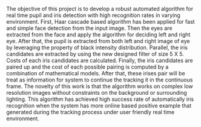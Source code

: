 The objective of this project is to develop a robust automated algorithm for real time pupil and iris detection with high recognition rates in varying environment. First, Haar cascade based algorithm has been applied for fast and simple face detection from the input image. Then the eyes are extracted from the face and apply the algorithm for deciding left and right eye. After that, the pupil is extracted from both left and right image of eye by leveraging the property of black intensity distribution. Parallel, the iris candidates are extracted by using the new designed filter of size 5 X 5. Costs of each iris candidates are calculated. Finally, the iris candidates are paired up and the cost of each possible pairing is computed by a combination of mathematical models. After that, these irises pair will be treat as information for system to continue the tracking it in the continuous frame. The novelty of this work is that the algorithm works on complex low resolution images without constraints on the background or surrounding lighting. This algorithm has achieved high success rate of automatically iris recognition when the system has more online based positive example that generated during the tracking process under user friendly real time environment.
